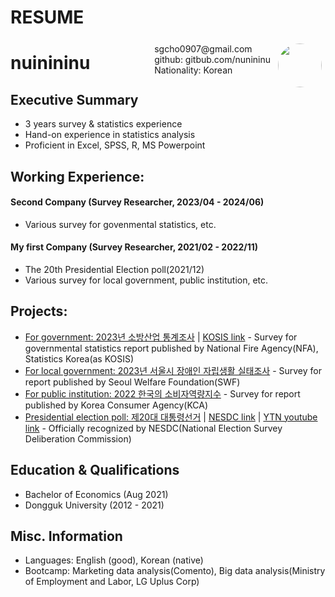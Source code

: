 # RESUME

<img style="float:right;border-radius:50%;width:70px;padding:6px" src="/images/profile.jpg" />

<span style="float:right;padding:6px">
  sgcho0907@gmail.com <br> github: gitbub.com/nunininu <br> Nationality: Korean
</span>

# nuinininu

## Executive Summary

* 3 years survey & statistics experience
* Hand-on experience in statistics analysis
* Proficient in Excel, SPSS, R, MS Powerpoint

## Working Experience:


#### Second Company (Survey Researcher, 2023/04 - 2024/06)

* Various survey for govenmental statistics, etc.

#### My first Company (Survey Researcher, 2021/02 - 2022/11)

* The 20th Presidential Election poll(2021/12)
* Various survey for local government, public institution, etc.

## Projects:

* [For government: 2023년 소방산업 통계조사](http://www.nfa.go.kr:8005/wv/ezpdf/customLayout.jsp?contentId=L0RBVEEvbmZhL25mYS53YXIvdXBsb2FkLy9ib2FyZC8vYmJzXzAwMDAwMDAwMDAwMDAwMTkvMjAyNDA0MDgvMjAyNDA0MDgxNTUzMjc1NzQ4Ni5wZGY%3D) | [KOSIS link](https://kosis.kr/statHtml/statHtml.do?sso=ok&returnurl=https%3A%2F%2Fkosis.kr%3A443%2FstatHtml%2FstatHtml.do%3Flist_id%3DC_17%26obj_var_id%3D%26seqNo%3D%26tblId%3DDT_15610N_001%26vw_cd%3DMT_ZTITLE%26orgId%3D156%26path%3D%252FstatisticsList%252FstatisticsListIndex.do%26conn_path%3DMT_ZTITLE%26itm_id%3D%26lang_mode%3Dko%26scrId%3D%26) - Survey for governmental statistics report published by National Fire Agency(NFA), Statistics Korea(as KOSIS)
* [For local government: 2023년 서울시 장애인 자립생활 실태조사](https://wish.welfare.seoul.kr/swflmsfront/board/boardr.do?bno=100110) - Survey for report published by Seoul Welfare Foundation(SWF) 
* [For public institution: 2022 한국의 소비자역량지수](https://www.kca.go.kr/smartconsumer/synapviewer.do?menukey=7301&fno=10038074&bid=00000146&did=1003473796) - Survey for report published by Korea Consumer Agency(KCA)
* [Presidential election poll: 제20대 대통령선거](https://drive.google.com/file/d/1iRxD3UIAxNGgmRofePhAG45YZVeoPgZO/view) | [NESDC link](https://www.nesdc.go.kr/portal/bbs/B0000005/view.do?nttId=9491&menuNo=200467&searchTime=&sdate=&edate=&pdate=&pollGubuncd=&searchCnd=1&searchWrd=%EC%84%9C%EB%8D%98%ED%8F%AC%EC%8A%A4%ED%8A%B8&pageIndex=2) | [YTN youtube link](https://www.youtube.com/watch?v=8v6Hl0KoXBA) - Officially recognized by NESDC(National Election Survey Deliberation Commission) 


## Education & Qualifications

* Bachelor of Economics (Aug 2021)
* Dongguk University (2012 - 2021)

## Misc. Information

* Languages: English (good), Korean (native)
* Bootcamp: Marketing data analysis(Comento), Big data analysis(Ministry of Employment and Labor, LG Uplus Corp)
